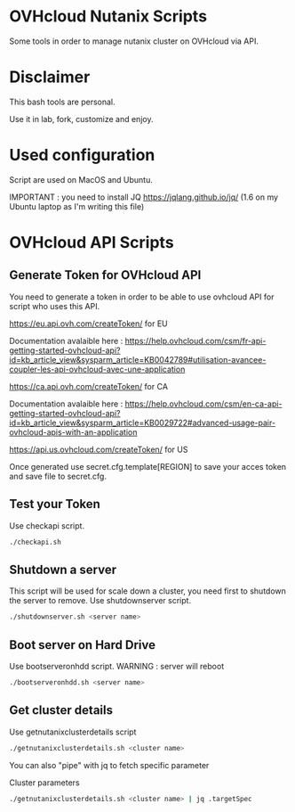 # OVHcloud Nutanix Scripts
Some tools in order to manage nutanix cluster on OVHcloud via API.

# Disclaimer
This bash tools are personal.

Use it in lab, fork, customize and enjoy.

# Used configuration 
Script are used on MacOS and Ubuntu.

IMPORTANT : you need to install JQ https://jqlang.github.io/jq/ (1.6 on my Ubuntu laptop as I'm writing this file)

# OVHcloud API Scripts

## Generate Token for OVHcloud API
You need to generate a token in order to be able to use ovhcloud API for script who uses this API.

https://eu.api.ovh.com/createToken/ for EU

Documentation avalaible here : https://help.ovhcloud.com/csm/fr-api-getting-started-ovhcloud-api?id=kb_article_view&sysparm_article=KB0042789#utilisation-avancee-coupler-les-api-ovhcloud-avec-une-application

https://ca.api.ovh.com/createToken/ for CA

Documentation avalaible here : https://help.ovhcloud.com/csm/en-ca-api-getting-started-ovhcloud-api?id=kb_article_view&sysparm_article=KB0029722#advanced-usage-pair-ovhcloud-apis-with-an-application

https://api.us.ovhcloud.com/createToken/ for US

Once generated use secret.cfg.template[REGION] to save your acces token and save file to secret.cfg.

## Test your Token
Use checkapi script.
```bash
./checkapi.sh
```
## Shutdown a server
This script will be used for scale down a cluster, you need first to shutdown the server to remove.
Use shutdownserver script.
```bash
./shutdownserver.sh <server name>
```
## Boot server on Hard Drive
Use bootserveronhdd script.
WARNING : server will reboot

```bash
./bootserveronhdd.sh <server name>
```
## Get cluster details
Use getnutanixclusterdetails script

```bash
./getnutanixclusterdetails.sh <cluster name>
```
You can also "pipe" with jq to fetch specific parameter

Cluster parameters 

```bash
./getnutanixclusterdetails.sh <cluster name> | jq .targetSpec
```
